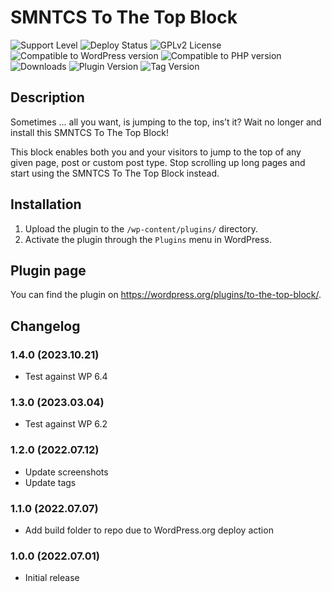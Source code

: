 # SMNTCS To The Top Block

![Support Level](https://img.shields.io/badge/support-active-green.svg)
![Deploy Status](https://github.com/nielslange/to-the-top-block/actions/workflows/deploy.yml/badge.svg)
![GPLv2 License](https://img.shields.io/github/license/nielslange/to-the-top-block.svg)
![Compatible to WordPress version](https://plugintests.com/plugins/to-the-top-block/wp-badge.svg)
![Compatible to PHP version](https://plugintests.com/plugins/to-the-top-block/php-badge.svg)
![Downloads](https://img.shields.io/wordpress/plugin/dt/to-the-top-block.svg)
![Plugin Version](https://img.shields.io/wordpress/plugin/v/to-the-top-block.svg)
![Tag Version](https://img.shields.io/github/tag/nielslange/to-the-top-block.svg)

## Description

Sometimes … all you want, is jumping to the top, ins’t it? Wait no longer and install this SMNTCS To The Top Block!

This block enables both you and your visitors to jump to the top of any given page, post or custom post type. Stop scrolling up long pages and start using the SMNTCS To The Top Block instead.

## Installation

1. Upload the plugin to the `/wp-content/plugins/` directory.
2. Activate the plugin through the `Plugins` menu in WordPress.

## Plugin page

You can find the plugin on <https://wordpress.org/plugins/to-the-top-block/>.

## Changelog

### 1.4.0 (2023.10.21)

-   Test against WP 6.4

### 1.3.0 (2023.03.04)

-   Test against WP 6.2

### 1.2.0 (2022.07.12)

-   Update screenshots
-   Update tags

### 1.1.0 (2022.07.07)

-   Add build folder to repo due to WordPress.org deploy action

### 1.0.0 (2022.07.01)

-   Initial release
